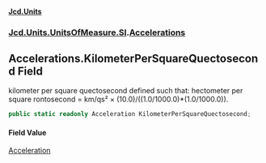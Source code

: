 #### [Jcd.Units](index.md 'index')
### [Jcd.Units.UnitsOfMeasure.SI](Jcd.Units.UnitsOfMeasure.SI.md 'Jcd.Units.UnitsOfMeasure.SI').[Accelerations](Accelerations.md 'Jcd.Units.UnitsOfMeasure.SI.Accelerations')

## Accelerations.KilometerPerSquareQuectosecond Field

kilometer per square quectosecond defined such that: hectometer per square rontosecond = km/qs² ×
(10.0)/((1.0/1000.0)*(1.0/1000.0)).

```csharp
public static readonly Acceleration KilometerPerSquareQuectosecond;
```

#### Field Value
[Acceleration](Acceleration.md 'Jcd.Units.UnitTypes.Acceleration')